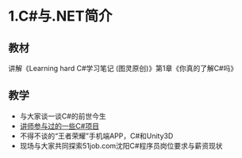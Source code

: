 # 1.C#与.NET简介

## 教材
讲解《Learning hard C#学习笔记 (图灵原创)》第1章《你真的了解C#吗》

## 教学
- 与大家谈一谈C#的前世今生
- [讲师参与过的一些C#项目](C%23项目截图/)
- 不得不谈的“王者荣耀”手机端APP，C#和Unity3D
- 现场与大家共同探索51job.com沈阳C#程序员岗位要求与薪资现状
